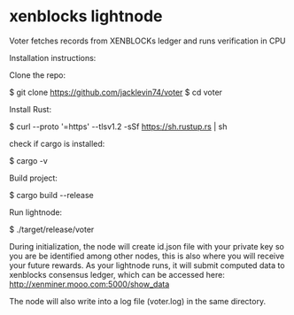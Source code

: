 # xenblocks lightnode
Voter fetches records from XENBLOCKs ledger and runs verification in CPU 

Installation instructions:

Clone the repo:

$ git clone https://github.com/jacklevin74/voter
$ cd voter

Install Rust:

$ curl --proto '=https' --tlsv1.2 -sSf https://sh.rustup.rs | sh

check if cargo is installed:

$ cargo -v 

Build project:

$ cargo build --release

Run lightnode:

$ ./target/release/voter

During initialization, the node will create id.json file with your private key so you are be identified among other nodes,
this is also where you will receive your future rewards.
As your lightnode runs, it will submit computed data to xenblocks consensus ledger, which can be accessed here:
http://xenminer.mooo.com:5000/show_data

The node will also write into a log file (voter.log) in the same directory.
